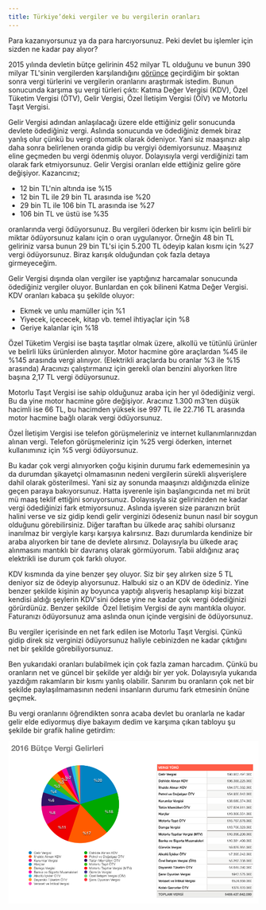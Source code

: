 ```yaml
---
title: Türkiye’deki vergiler ve bu vergilerin oranları
---
```


Para kazanıyorsunuz ya da para harcıyorsunuz. Peki devlet bu işlemler için sizden ne kadar pay alıyor?

2015 yılında devletin bütçe gelirinin 452 milyar TL olduğunu ve bunun 390 milyar TL'sinin vergilerden karşılandığını 
[görünce](http://t24.com.tr/yazarlar/emrah-akin/2015te-cebimizden-ne-kadar-vergi-cikacak,10929) geçirdiğim bir şoktan sonra vergi türlerini ve vergilerin oranlarını araştırmak istedim. Bunun sonucunda karşıma şu vergi türleri çıktı: Katma Değer Vergisi (KDV), Özel Tüketim Vergisi (ÖTV), Gelir Vergisi, Özel İletişim Vergisi (ÖİV) ve Motorlu Taşıt Vergisi.

Gelir Vergisi adından anlaşılacağı üzere elde ettiğiniz gelir sonucunda devlete ödediğiniz vergi. Aslında sonucunda ve ödediğiniz demek biraz yanlış olur çünkü bu vergi otomatik olarak ödeniyor. Yani siz maaşınızı alıp daha sonra belirlenen oranda gidip bu vergiyi ödemiyorsunuz. Maaşınız eline geçmeden bu vergi ödenmiş oluyor. Dolayısıyla vergi verdiğinizi tam olarak fark etmiyorsunuz. Gelir Vergisi oranları elde ettiğiniz gelire göre değişiyor. Kazancınız;

* 12 bin TL'nin altında ise %15
* 12 bin TL ile 29 bin TL arasında ise %20
* 29 bin TL ile 106 bin TL arasında ise %27
* 106 bin TL ve üstü ise %35

oranlarında vergi ödüyorsunuz. Bu vergileri öderken bir kısmı için belirli bir miktar ödüyorsunuz kalanı için o oran uygulanıyor. Örneğin 48 bin TL geliriniz varsa bunun 29 bin TL'si için 5.200 TL ödeyip kalan kısmı için %27 vergi ödüyorsunuz. Biraz karışık olduğundan çok fazla detaya girmeyeceğim.

Gelir Vergisi dışında olan vergiler ise yaptığınız harcamalar sonucunda ödediğiniz vergiler oluyor. Bunlardan en çok bilineni Katma Değer Vergisi. KDV oranları kabaca şu şekilde oluyor:

* Ekmek ve unlu mamüller için %1
* Yiyecek, içececek, kitap vb. temel ihtiyaçlar için %8
* Geriye kalanlar için %18

Özel Tüketim Vergisi ise başta taşıtlar olmak üzere, alkollü ve tütünlü ürünler ve belirli lüks ürünlerden alınıyor. Motor hacmine göre araçlardan %45 ile %145 arasında vergi alınıyor. (Elektrikli araçlarda bu oranlar %3 ile %15 arasında) Aracınızı çalıştırmanız için gerekli olan benzini alıyorken litre başına 2,17 TL vergi ödüyorsunuz.

Motorlu Taşıt Vergisi ise sahip olduğunuz araba için her yıl ödediğiniz vergi. Bu da yine motor hacmine göre değişiyor. Aracınız 1.300 m3'ten düşük hacimli ise 66 TL, bu hacimden yüksek ise 997 TL ile 22.716 TL arasında motor hacmine bağlı olarak vergi ödüyorsunuz.

Özel İletişim Vergisi ise telefon görüşmeleriniz ve internet kullanımlarınızdan alınan vergi. Telefon görüşmeleriniz için %25 vergi öderken, internet kullanımınız için %5 vergi ödüyorsunuz.

Bu kadar çok vergi alınıyorken çoğu kişinin durumu fark edememesinin ya da durumdan şikayetçi olmamasının nedeni vergilerin sürekli alışverişlere dahil olarak gösterilmesi. Yani siz ay sonunda maaşınızı aldığınızda elinize geçen paraya bakıyorsunuz. Hatta işverenle işin başlangıcında net mi brüt mü maaş teklif ettiğini soruyorsunuz. Dolayısıyla siz gelirinizden ne kadar vergi ödediğinizi fark etmiyorsunuz. Aslında işveren size paranızın brüt halini verse ve siz gidip kendi gelir verginizi ödeseniz bunun nasıl bir soygun olduğunu görebilirsiniz. Diğer taraftan bu ülkede araç sahibi olursanız inanılmaz bir vergiyle karşı karşıya kalırsınız. Bazı durumlarda kendinize bir araba alıyorken bir tane de devlete alırsınız. Dolayısıyla bu ülkede araç alınmasını mantıklı bir davranış olarak görmüyorum. Tabii aldığınız araç elektrikli ise durum çok farklı oluyor.

KDV kısmında da yine benzer şey oluyor. Siz bir şey alırken size 5 TL deniyor siz de ödeyip alıyorsunuz. Halbuki siz o an KDV de ödediniz. Yine benzer şekilde kişinin ay boyunca yaptığı alışveriş hesaplanıp kişi bizzat kendisi aldığı şeylerin KDV'sini ödese yine ne kadar çok vergi ödediğinizi görürdünüz. Benzer şekilde  Özel İletişim Vergisi de aynı mantıkla oluyor. Faturanızı ödüyorsunuz ama aslında onun içinde vergisini de ödüyorsunuz.

Bu vergiler içerisinde en net fark edilen ise Motorlu Taşıt Vergisi. Çünkü gidip direk siz verginizi ödüyorsunuz haliyle cebinizden ne kadar çıktığını net bir şekilde görebiliyorsunuz.

Ben yukarıdaki oranları bulabilmek için çok fazla zaman harcadım. Çünkü bu oranların net ve güncel bir şekilde yer aldığı bir yer yok. Dolayısıyla yukarıda yazdığım rakamların bir kısmı yanlış olabilir. Sanırım bu oranların çok net bir şekilde paylaşılmamasının nedeni insanların durumu fark etmesinin önüne geçmek.

Bu vergi oranlarını öğrendikten sonra acaba devlet bu oranlarla ne kadar gelir elde ediyormuş diye bakayım dedim ve karşıma çıkan tabloyu şu şekilde bir grafik haline getirdim:


![2016-butce-vergi-gelirleri](/uploads/2016-butce-vergi-gelirleri.png)